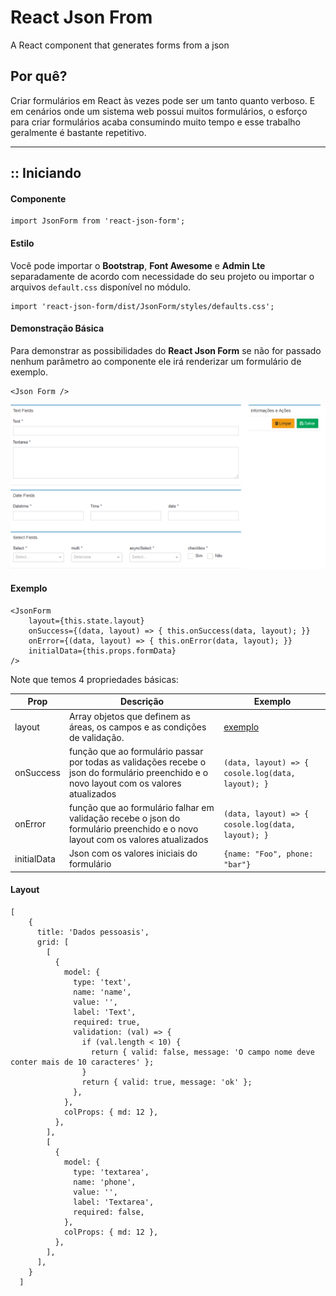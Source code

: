 # React Json From
A React component that generates forms from a json

## Por quê?
Criar formulários em React às vezes pode ser um tanto quanto verboso.
E em cenários onde um sistema web possui muitos formulários, o esforço para criar formulários acaba consumindo muito tempo e esse trabalho geralmente é bastante repetitivo.
___

## :: Iniciando

#### Componente
```
import JsonForm from 'react-json-form';
```
#### Estilo
Você pode importar o **Bootstrap**, **Font Awesome** e **Admin Lte** separadamente de acordo com necessidade do seu projeto ou importar o arquivos `default.css` disponível no módulo.
```
import 'react-json-form/dist/JsonForm/styles/defaults.css';
```

#### Demonstração Básica 
Para demonstrar as possibilidades do **React Json Form** se não for passado nenhum parâmetro ao componente ele irá renderizar um formulário de exemplo.
```
<Json Form />
```
![React Json Form Exemple](./react-json-form-exemple.png)

#### Exemplo
```
<JsonForm
    layout={this.state.layout}
    onSuccess={(data, layout) => { this.onSuccess(data, layout); }}
    onError={(data, layout) => { this.onError(data, layout); }}
    initialData={this.props.formData}
/>
```
Note que temos 4 propriedades básicas:


| Prop   |      Descrição      |  Exemplo |
|----------|-------------|------|
| layout |  Array objetos que definem as áreas, os campos e as condições de validação. | <a href="#layout">exemplo</a>   |
| onSuccess |  função que ao formulário passar por todas as validações recebe o json do formulário preenchido e o novo layout com os valores atualizados   |  `(data, layout) => { cosole.log(data, layout); }` |
| onError | função que ao formulário falhar em validação recebe o json do formulário preenchido e o novo layout com os valores atualizados |  `(data, layout) => { cosole.log(data, layout); }` |
| initialData | Json com os valores iniciais do formulário | `{name: "Foo", phone: "bar"}` |


#### Layout
```
[
    {
      title: 'Dados pessoasis',
      grid: [
        [
          {
            model: {
              type: 'text',
              name: 'name',
              value: '',
              label: 'Text',
              required: true,
              validation: (val) => {
                if (val.length < 10) {
                  return { valid: false, message: 'O campo nome deve conter mais de 10 caracteres' };
                }
                return { valid: true, message: 'ok' };
              },
            },
            colProps: { md: 12 },
          },
        ],
        [
          {
            model: {
              type: 'textarea',
              name: 'phone',
              value: '',
              label: 'Textarea',
              required: false,
            },
            colProps: { md: 12 },
          },
        ],
      ],
    }
  ]
```
